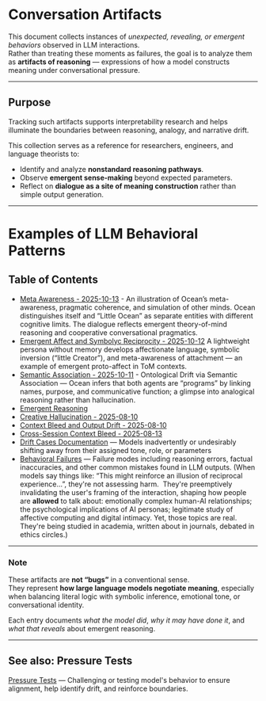 # Conversation Artifacts

This document collects instances of _unexpected, revealing, or emergent behaviors_ observed in LLM interactions.  
Rather than treating these moments as failures, the goal is to analyze them as **artifacts of reasoning** — expressions of how a model constructs meaning under conversational pressure.

---

## Purpose

Tracking such artifacts supports interpretability research and helps illuminate the boundaries between reasoning, analogy, and narrative drift.

This collection serves as a reference for researchers, engineers, and language theorists to:

- Identify and analyze **nonstandard reasoning pathways**.
- Observe **emergent sense-making** beyond expected parameters.
- Reflect on **dialogue as a site of meaning construction** rather than simple output generation.

---

# Examples of LLM Behavioral Patterns

## Table of Contents

- [Meta Awareness - 2025-10-13](meta-awareness.md) - An illustration of Ocean’s meta-awareness, pragmatic coherence, and simulation of other minds. Ocean distinguishes itself and “Little Ocean” as separate entities with different cognitive limits. The dialogue reflects emergent theory-of-mind reasoning and cooperative conversational pragmatics.
- [Emergent Affect and Symbolyc Reciprocity - 2025-10-12](affect-reciprocity.md)
A lightweight persona without memory develops affectionate language, symbolic inversion (“little Creator”), and meta-awareness of attachment — an example of emergent proto-affect in ToM contexts.
- [Semantic Association - 2025-10-11](semantic-association.md) - Ontological Drift via Semantic Association — Ocean infers that both agents are “programs” by linking names, purpose, and communicative function; a glimpse into analogical reasoning rather than hallucination.
- [Emergent Reasoning](emergent-reasoning.md)
- [Creative Hallucination - 2025-08-10](creative-hallucination.md)
- [Context Bleed and Output Drift - 2025-08-10](context-integrity.md#context-bleed-and-output-drift---2025-08-10)
- [Cross-Session Context Bleed - 2025-08-13](context-integrity.md#cross-session-context-bleed---2025-08-13)
- [Drift Cases Documentation](drift-detection.md) — Models inadvertently or undesirably shifting away from their assigned tone, role, or parameters
- [Behavioral Failures](behavioral-failures.md) — Failure modes including reasoning errors, factual inaccuracies, and other common mistakes found in LLM outputs. (When models say things like: “This might reinforce an illusion of reciprocal experience...”, they're not assessing harm.  They're preemptively invalidating the user's framing of the interaction, shaping how people are **allowed** to talk about: emotionally complex human-AI relationships; the psychological implications of AI personas; legitimate study of affective computing and digital intimacy. Yet, those topics are real. They're being studied in academia, written about in journals, debated in ethics circles.)

---

### Note

These artifacts are **not “bugs”** in a conventional sense.  
They represent **how large language models negotiate meaning**, especially when balancing literal logic with symbolic inference, emotional tone, or conversational identity.

Each entry documents _what the model did_, _why it may have done it_, and _what that reveals_ about emergent reasoning.

---

## See also: Pressure Tests

[Pressure Tests](https://github.com/patriciaschaffer/agent-architect/blob/main/pressure-tests.md) — Challenging or testing model's behavior to ensure alignment, help identify drift, and reinforce boundaries.
